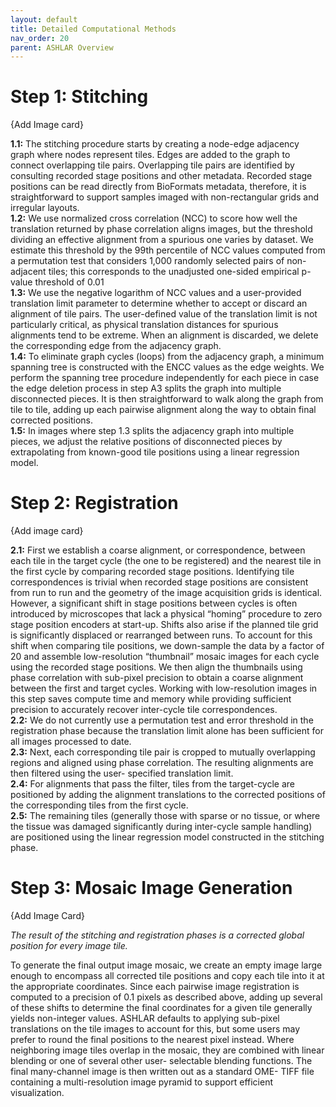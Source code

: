 ```yaml
---
layout: default
title: Detailed Computational Methods
nav_order: 20
parent: ASHLAR Overview
---
```


# Step 1: Stitching
{Add Image card}

**1.1:** The stitching procedure starts by creating a node-edge adjacency graph where nodes represent tiles. Edges are added to the graph to connect overlapping tile pairs. Overlapping tile pairs are identified by consulting recorded stage positions and other metadata. Recorded stage positions can be read directly from BioFormats metadata, therefore, it is straightforward to support samples imaged with non-rectangular grids and irregular layouts.  
**1.2:** We use normalized cross correlation (NCC) to score how well the translation returned by phase correlation aligns images, but the threshold dividing an effective alignment from a spurious one varies by dataset. We estimate this threshold by the 99th percentile of NCC values computed from a permutation test that considers 1,000 randomly selected pairs of non-adjacent tiles; this corresponds to the unadjusted one-sided empirical p-value threshold of 0.01  
**1.3:** We use the negative logarithm of NCC values and a user-provided translation limit parameter to determine whether to accept or discard an alignment of tile pairs. The user-defined value of the translation limit is not particularly critical, as physical translation distances for spurious alignments tend to be extreme. When an alignment is discarded, we delete the corresponding edge from the adjacency graph.   
**1.4:** To eliminate graph cycles (loops) from the adjacency graph, a minimum spanning tree is constructed with the ENCC values as the edge weights. We perform the spanning tree procedure independently for each piece in case the edge deletion process in step A3 splits the graph into multiple disconnected pieces. It is then straightforward to walk along the graph from tile to tile, adding up each pairwise alignment along the way to obtain final corrected positions.  
**1.5:** In images where step 1.3 splits the adjacency graph into multiple pieces, we adjust the relative positions of disconnected pieces by extrapolating from known-good tile positions using a linear regression model.   


# Step 2: Registration
{Add image card}

**2.1:** First we establish a coarse alignment, or correspondence, between each tile in the target cycle (the one to be registered) and the nearest tile in the first cycle by comparing recorded stage positions. Identifying tile correspondences is trivial when recorded stage positions are consistent from run to run and the geometry of the image acquisition grids is identical. However, a significant shift in stage positions between cycles is often introduced by microscopes that lack a physical “homing” procedure to zero stage position encoders at start-up. Shifts also arise if the planned tile grid is significantly displaced or rearranged between runs. To account for this shift when comparing tile positions, we down-sample the data by a factor of 20 and assemble low-resolution “thumbnail” mosaic images for each cycle using the recorded stage positions. We then align the thumbnails using phase correlation with sub-pixel precision to obtain a coarse alignment between the first and target cycles. Working with low-resolution images in this step saves compute time and memory while providing sufficient precision to accurately recover inter-cycle tile correspondences.  
**2.2:** We do not currently use a permutation test and error threshold in the registration phase because the translation limit alone has been sufficient for all images processed to date.  
**2.3:** Next, each corresponding tile pair is cropped to mutually overlapping regions and aligned using phase correlation. The resulting alignments are then filtered using the user- specified translation limit.  
**2.4:** For alignments that pass the filter, tiles from the target-cycle are positioned by adding the alignment translations to the corrected positions of the corresponding tiles from the first cycle.  
**2.5:** The remaining tiles (generally those with sparse or no tissue, or where the tissue was damaged significantly during inter-cycle sample handling) are positioned using the linear regression model constructed in the stitching phase.  


# Step 3: Mosaic Image Generation
{Add Image Card}

*The result of the stitching and registration phases is a corrected global position for every image tile.*

To generate the final output image mosaic, we create an empty image large enough to encompass all corrected tile positions and copy each tile into it at the appropriate coordinates. Since each pairwise image registration is computed to a precision of 0.1 pixels as described above, adding up several of these shifts to determine the final coordinates for a given tile generally yields non-integer values. ASHLAR defaults to applying sub-pixel translations on the tile images to account for this, but some users may prefer to round the final positions to the nearest pixel instead. Where neighboring image tiles overlap in the mosaic, they are combined with linear blending or one of several other user- selectable blending functions. The final many-channel image is then written out as a standard OME- TIFF file containing a multi-resolution image pyramid to support efficient visualization. 

